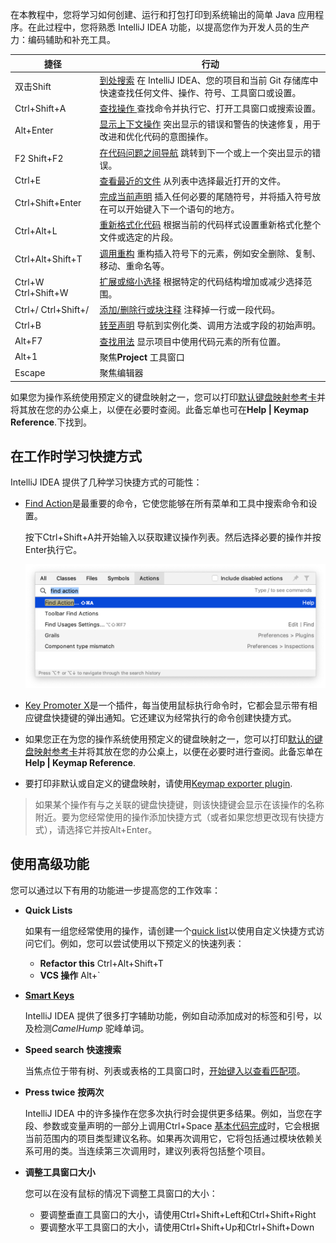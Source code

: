 在本教程中，您将学习如何创建、运行和打包打印到系统输出的简单 Java 应用程序。在此过程中，您将熟悉 IntelliJ IDEA 功能，以提高您作为开发人员的生产力：编码辅助和补充工具。

| 捷径                | 行动                                                         |
| ------------------- | ------------------------------------------------------------ |
| 双击Shift           | [到处搜索](https://www.jetbrains.com/help/idea/2021.1/searching-everywhere.html)    在 IntelliJ IDEA、您的项目和当前 Git 存储库中快速查找任何文件、操作、符号、工具窗口或设置。 |
| Ctrl+Shift+A        | [查找操作   ](https://www.jetbrains.com/help/idea/2021.1/searching-everywhere.html#find_action)查找命令并执行它、打开工具窗口或搜索设置。 |
| Alt+Enter           | [显示上下文操作](https://www.jetbrains.com/help/idea/2021.1/intention-actions.html)   突出显示的错误和警告的快速修复，用于改进和优化代码的意图操作。 |
| F2 Shift+F2         | [在代码问题之间导航](https://www.jetbrains.com/help/idea/2021.1/navigating-through-the-source-code.html#navigate-errors-warnings)   跳转到下一个或上一个突出显示的错误。 |
| Ctrl+E              | [查看最近的文件](https://www.jetbrains.com/help/idea/2021.1/navigating-through-the-source-code.html#recent_files)  从列表中选择最近打开的文件。 |
| Ctrl+Shift+Enter    | [完成当前声明](https://www.jetbrains.com/help/idea/2021.1/working-with-source-code.html#editor_statement_select)  插入任何必要的尾随符号，并将插入符号放在可以开始键入下一个语句的地方。 |
| Ctrl+Alt+L          | [重新格式化代码](https://www.jetbrains.com/help/idea/2021.1/reformat-and-rearrange-code.html#reformat_code)  根据当前的代码样式设置重新格式化整个文件或选定的片段。 |
| Ctrl+Alt+Shift+T    | [调用重构](https://www.jetbrains.com/help/idea/2021.1/refactoring-source-code.html)  重构插入符号下的元素，例如安全删除、复制、移动、重命名等。 |
| Ctrl+W Ctrl+Shift+W | [扩展或缩小选择](https://www.jetbrains.com/help/idea/2021.1/working-with-source-code.html)  根据特定的代码结构增加或减少选择范围。 |
| Ctrl+/ Ctrl+Shift+/ | [添加/删除行或块注释](https://www.jetbrains.com/help/idea/2021.1/working-with-source-code.html#editor_lines_code_blocks)  注释掉一行或一段代码。 |
| Ctrl+B              | [转至声明](https://www.jetbrains.com/help/idea/2021.1/navigating-through-the-source-code.html#go_to_declaration)   导航到实例化类、调用方法或字段的初始声明。 |
| Alt+F7              | [查找用法](https://www.jetbrains.com/help/idea/2021.1/find-highlight-usages.html#find-usages)   显示项目中使用代码元素的所有位置。 |
| Alt+1               | 聚焦**Project** 工具窗口                                     |
| Escape              | 聚焦编辑器                                                   |

如果您为操作系统使用预定义的键盘映射之一，您可以打印[默认键盘映射参考卡](https://resources.jetbrains.com/storage/products/intellij-idea/docs/IntelliJIDEA_ReferenceCard.pdf)并将其放在您的办公桌上，以便在必要时查阅。此备忘单也可在**Help | Keymap Reference**.下找到。

## 在工作时学习快捷方式﻿

IntelliJ IDEA 提供了几种学习快捷方式的可能性：

- [Find Action](https://www.jetbrains.com/help/idea/2021.1/searching-everywhere.html)是最重要的命令，它使您能够在所有菜单和工具中搜索命令和设置。

  按下Ctrl+Shift+A并开始输入以获取建议操作列表。然后选择必要的操作并按Enter执行它。

  ![寻找行动](3-3键盘快捷键.assets/gotoAction.png)

- [Key Promoter X](https://plugins.jetbrains.com/plugin/9792-key-promoter-x)是一个插件，每当使用鼠标执行命令时，它都会显示带有相应键盘快捷键的弹出通知。它还建议为经常执行的命令创建快捷方式。

- 如果您正在为您的操作系统使用预定义的键盘映射之一，您可以打印[默认的键盘映射参考卡](https://resources.jetbrains.com/storage/products/intellij-idea/docs/IntelliJIDEA_ReferenceCard.pdf)并将其放在您的办公桌上，以便在必要时进行查阅。此备忘单在**Help | Keymap Reference**.

- 要打印非默认或自定义的键盘映射，请使用[Keymap exporter plugin](https://plugins.jetbrains.com/plugin/7066-keymap-exporter).

> 如果某个操作有与之关联的键盘快捷键，则该快捷键会显示在该操作的名称附近。要为您经常使用的操作添加快捷方式（或者如果您想更改现有快捷方式），请选择它并按Alt+Enter。

## 使用高级功能﻿

您可以通过以下有用的功能进一步提高您的工作效率：

- **Quick Lists**

  如果有一组您经常使用的操作，请创建一个[quick list](https://www.jetbrains.com/help/idea/2021.1/customize-actions-menus-and-toolbars.html#configure_quick_lists)以使用自定义快捷方式访问它们。例如，您可以尝试使用以下预定义的快速列表：

  - ****Refactor this**** Ctrl+Alt+Shift+T
  - **VCS 操作** Alt+`

- **[Smart Keys](https://www.jetbrains.com/help/idea/2021.1/settings-smart-keys.html)**

  IntelliJ IDEA 提供了很多打字辅助功能，例如自动添加成对的标签和引号，以及检测*CamelHump* 驼峰单词。

- **Speed search** **快速搜索**

  当焦点位于带有树、列表或表格的工具窗口时，[开始键入以查看匹配项](https://www.jetbrains.com/help/idea/2021.1/speed-search-in-the-tool-windows.html)。

- **Press twice** **按两次**

  IntelliJ IDEA 中的许多操作在您多次执行时会提供更多结果。例如，当您在字段、参数或变量声明的一部分上调用Ctrl+Space [基本代码完成](https://www.jetbrains.com/help/idea/2021.1/auto-completing-code.html#basic_completion)时，它会根据当前范围内的项目类型建议名称。如果再次调用它，它将包括通过模块依赖关系可用的类。当连续第三次调用时，建议列表将包括整个项目。

- **调整工具窗口大小**

  您可以在没有鼠标的情况下调整工具窗口的大小：

  - 要调整垂直工具窗口的大小，请使用Ctrl+Shift+Left和Ctrl+Shift+Right
  - 要调整水平工具窗口的大小，请使用Ctrl+Shift+Up和Ctrl+Shift+Down
